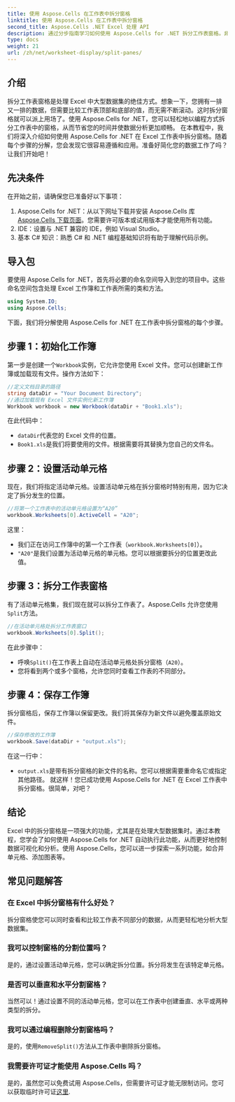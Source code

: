```yaml
---
title: 使用 Aspose.Cells 在工作表中拆分窗格
linktitle: 使用 Aspose.Cells 在工作表中拆分窗格
second_title: Aspose.Cells .NET Excel 处理 API
description: 通过分步指南学习如何使用 Aspose.Cells for .NET 拆分工作表窗格。非常适合改进数据分析和视图自定义。
type: docs
weight: 21
url: /zh/net/worksheet-display/split-panes/
---
```

## 介绍
拆分工作表窗格是处理 Excel 中大型数据集的绝佳方式。想象一下，您拥有一排又一排的数据，但需要比较工作表顶部和底部的值，而无需不断滚动。这时拆分窗格就可以派上用场了。使用 Aspose.Cells for .NET，您可以轻松地以编程方式拆分工作表中的窗格，从而节省您的时间并使数据分析更加顺畅。
在本教程中，我们将深入介绍如何使用 Aspose.Cells for .NET 在 Excel 工作表中拆分窗格。随着每个步骤的分解，您会发现它很容易遵循和应用。准备好简化您的数据工作了吗？让我们开始吧！
## 先决条件
在开始之前，请确保您已准备好以下事项：
1. Aspose.Cells for .NET：从以下网址下载并安装 Aspose.Cells 库[Aspose.Cells 下载页面](https://releases.aspose.com/cells/net/)。您需要许可版本或试用版本才能使用所有功能。
2. IDE：设置与 .NET 兼容的 IDE，例如 Visual Studio。
3. 基本 C# 知识：熟悉 C# 和 .NET 编程基础知识将有助于理解代码示例。
## 导入包
要使用 Aspose.Cells for .NET，首先将必要的命名空间导入到您的项目中。这些命名空间包含处理 Excel 工作簿和工作表所需的类和方法。
```csharp
using System.IO;
using Aspose.Cells;
```
下面，我们将分解使用 Aspose.Cells for .NET 在工作表中拆分窗格的每个步骤。
## 步骤 1：初始化工作簿
第一步是创建一个`Workbook`实例，它允许您使用 Excel 文件。您可以创建新工作簿或加载现有文件。操作方法如下：
```csharp
//定义文档目录的路径
string dataDir = "Your Document Directory";
//通过加载现有 Excel 文件实例化新工作簿
Workbook workbook = new Workbook(dataDir + "Book1.xls");
```
在此代码中：
- `dataDir`代表您的 Excel 文件的位置。
- `Book1.xls`是我们将要使用的文件。根据需要将其替换为您自己的文件名。
## 步骤 2：设置活动单元格
现在，我们将指定活动单元格。设置活动单元格在拆分窗格时特别有用，因为它决定了拆分发生的位置。
```csharp
//将第一个工作表中的活动单元格设置为“A20”
workbook.Worksheets[0].ActiveCell = "A20";
```
这里：
- 我们正在访问工作簿中的第一个工作表（`workbook.Worksheets[0]`）。
- `"A20"`是我们设置为活动单元格的单元格。您可以根据要拆分的位置更改此值。
## 步骤 3：拆分工作表窗格
有了活动单元格集，我们现在就可以拆分工作表了。Aspose.Cells 允许您使用`Split`方法。
```csharp
//在活动单元格处拆分工作表窗口
workbook.Worksheets[0].Split();
```
在此步骤中：
- 呼唤`Split()`在工作表上自动在活动单元格处拆分窗格（`A20`）。
- 您将看到两个或多个窗格，允许您同时查看工作表的不同部分。
## 步骤 4：保存工作簿
拆分窗格后，保存工作簿以保留更改。我们将其保存为新文件以避免覆盖原始文件。
```csharp
//保存修改的工作簿
workbook.Save(dataDir + "output.xls");
```
在这一行中：
- `output.xls`是带有拆分窗格的新文件的名称。您可以根据需要重命名它或指定其他路径。
就这样！您已成功使用 Aspose.Cells for .NET 在 Excel 工作表中拆分窗格。很简单，对吧？
## 结论
Excel 中的拆分窗格是一项强大的功能，尤其是在处理大型数据集时。通过本教程，您学会了如何使用 Aspose.Cells for .NET 自动执行此功能，从而更好地控制数据可视化和分析。使用 Aspose.Cells，您可以进一步探索一系列功能，如合并单元格、添加图表等。
## 常见问题解答
### 在 Excel 中拆分窗格有什么好处？  
拆分窗格使您可以同时查看和比较工作表不同部分的数据，从而更轻松地分析大型数据集。
### 我可以控制窗格的分割位置吗？  
是的，通过设置活动单元格，您可以确定拆分位置。拆分将发生在该特定单元格。
### 是否可以垂直和水平分割窗格？  
当然可以！通过设置不同的活动单元格，您可以在工作表中创建垂直、水平或两种类型的拆分。
### 我可以通过编程删除分割窗格吗？  
是的，使用`RemoveSplit()`方法从工作表中删除拆分窗格。
### 我需要许可证才能使用 Aspose.Cells 吗？  
是的，虽然您可以免费试用 Aspose.Cells，但需要许可证才能无限制访问。您可以获取临时许可证[这里](https://purchase.aspose.com/temporary-license/).
